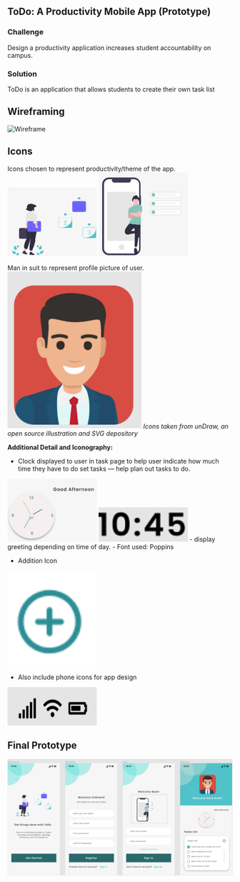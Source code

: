 ## ToDo: A Productivity Mobile App (Prototype)

### Challenge
Design a productivity application increases student accountability on campus.

### Solution
ToDo is an application that allows students to create their own task list

## Wireframing
![Wireframe](https://github.com/hansieso/Portfolio/blob/924cdb8253b4d36038017a702b11c1bd86f8710b/Github%20Portfolio%20Pictures/wireframfull.png)


## Icons
Icons chosen to represent productivity/theme of the app. 
<img src="https://github.com/hansieso/Portfolio/blob/main/Github%20Portfolio%20Pictures/prodicon1.png" alt="Prod Icon 1" width="200">
<img src="https://github.com/hansieso/Portfolio/blob/main/Github%20Portfolio%20Pictures/prodicon2.png" alt="Prod Icon 2" width="200">


Man in suit to represent profile picture of user. 
<img src="https://github.com/hansieso/Portfolio/blob/main/Github%20Portfolio%20Pictures/manicon.png" alt="Man icon" width="300">
*Icons taken from unDraw, an open source illustration and SVG depository*



**Additional Detail and Iconography:** 

- Clock displayed to user in task page to help user indicate how much time they have to do set tasks — help plan out tasks to do.
<img src="https://github.com/hansieso/Portfolio/blob/main/Github%20Portfolio%20Pictures/clockicon.jpg" alt="Clock Icon" width="200">
<img src="https://github.com/hansieso/Portfolio/blob/main/Github%20Portfolio%20Pictures/timeicon.png" alt="Time Icon" width="200">
- display greeting depending on time of day. 
- Font used: Poppins

- Addition Icon
<img src="https://github.com/hansieso/Portfolio/blob/main/Github%20Portfolio%20Pictures/additionpng.png" alt="Addition Icon" width="200">

- Also include phone icons for app design
<img src="https://github.com/hansieso/Portfolio/blob/main/Github%20Portfolio%20Pictures/IOS+icon.png" alt="IOS Icon" width="200">


## Final Prototype
![Final Prototype](https://github.com/hansieso/Portfolio/blob/27c2d390f08a3392c6cc9600983150468aada629/Github%20Portfolio%20Pictures/finallayout.png)
